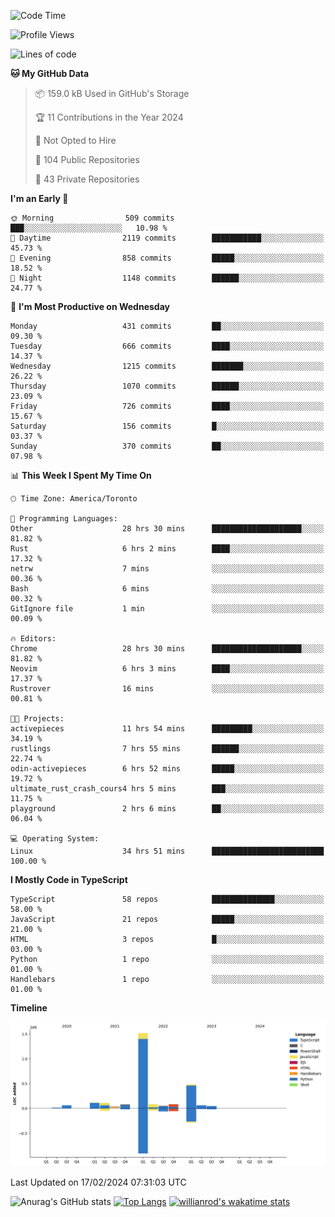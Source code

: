 <!--START_SECTION:waka-->
![Code Time](http://img.shields.io/badge/Code%20Time-1%2C203%20hrs%202%20mins-blue)

![Profile Views](http://img.shields.io/badge/Profile%20Views-1-blue)

![Lines of code](https://img.shields.io/badge/From%20Hello%20World%20I%27ve%20Written-2.7%20million%20lines%20of%20code-blue)

**🐱 My GitHub Data** 

> 📦 159.0 kB Used in GitHub's Storage 
 > 
> 🏆 11 Contributions in the Year 2024
 > 
> 🚫 Not Opted to Hire
 > 
> 📜 104 Public Repositories 
 > 
> 🔑 43 Private Repositories 
 > 
**I'm an Early 🐤** 

```text
🌞 Morning                509 commits         ███░░░░░░░░░░░░░░░░░░░░░░   10.98 % 
🌆 Daytime                2119 commits        ███████████░░░░░░░░░░░░░░   45.73 % 
🌃 Evening                858 commits         █████░░░░░░░░░░░░░░░░░░░░   18.52 % 
🌙 Night                  1148 commits        ██████░░░░░░░░░░░░░░░░░░░   24.77 % 
```
📅 **I'm Most Productive on Wednesday** 

```text
Monday                   431 commits         ██░░░░░░░░░░░░░░░░░░░░░░░   09.30 % 
Tuesday                  666 commits         ████░░░░░░░░░░░░░░░░░░░░░   14.37 % 
Wednesday                1215 commits        ███████░░░░░░░░░░░░░░░░░░   26.22 % 
Thursday                 1070 commits        ██████░░░░░░░░░░░░░░░░░░░   23.09 % 
Friday                   726 commits         ████░░░░░░░░░░░░░░░░░░░░░   15.67 % 
Saturday                 156 commits         █░░░░░░░░░░░░░░░░░░░░░░░░   03.37 % 
Sunday                   370 commits         ██░░░░░░░░░░░░░░░░░░░░░░░   07.98 % 
```


📊 **This Week I Spent My Time On** 

```text
🕑︎ Time Zone: America/Toronto

💬 Programming Languages: 
Other                    28 hrs 30 mins      ████████████████████░░░░░   81.82 % 
Rust                     6 hrs 2 mins        ████░░░░░░░░░░░░░░░░░░░░░   17.32 % 
netrw                    7 mins              ░░░░░░░░░░░░░░░░░░░░░░░░░   00.36 % 
Bash                     6 mins              ░░░░░░░░░░░░░░░░░░░░░░░░░   00.32 % 
GitIgnore file           1 min               ░░░░░░░░░░░░░░░░░░░░░░░░░   00.09 % 

🔥 Editors: 
Chrome                   28 hrs 30 mins      ████████████████████░░░░░   81.82 % 
Neovim                   6 hrs 3 mins        ████░░░░░░░░░░░░░░░░░░░░░   17.37 % 
Rustrover                16 mins             ░░░░░░░░░░░░░░░░░░░░░░░░░   00.81 % 

🐱‍💻 Projects: 
activepieces             11 hrs 54 mins      █████████░░░░░░░░░░░░░░░░   34.19 % 
rustlings                7 hrs 55 mins       ██████░░░░░░░░░░░░░░░░░░░   22.74 % 
odin-activepieces        6 hrs 52 mins       █████░░░░░░░░░░░░░░░░░░░░   19.72 % 
ultimate_rust_crash_cours4 hrs 5 mins        ███░░░░░░░░░░░░░░░░░░░░░░   11.75 % 
playground               2 hrs 6 mins        ██░░░░░░░░░░░░░░░░░░░░░░░   06.04 % 

💻 Operating System: 
Linux                    34 hrs 51 mins      █████████████████████████   100.00 % 
```

**I Mostly Code in TypeScript** 

```text
TypeScript               58 repos            ██████████████░░░░░░░░░░░   58.00 % 
JavaScript               21 repos            █████░░░░░░░░░░░░░░░░░░░░   21.00 % 
HTML                     3 repos             █░░░░░░░░░░░░░░░░░░░░░░░░   03.00 % 
Python                   1 repo              ░░░░░░░░░░░░░░░░░░░░░░░░░   01.00 % 
Handlebars               1 repo              ░░░░░░░░░░░░░░░░░░░░░░░░░   01.00 % 
```



**Timeline**

![Lines of Code chart](https://raw.githubusercontent.com/wise-introvert/wise-introvert/master/assets/bar_graph.png)


 Last Updated on 17/02/2024 07:31:03 UTC
<!--END_SECTION:waka-->

![Anurag's GitHub stats](https://github-readme-stats.vercel.app/api?username=wise-introvert&count_private=true&show_icons=true)
[![Top Langs](https://github-readme-stats.vercel.app/api/top-langs/?username=wise-introvert&langs_count=10)](https://github.com/anuraghazra/github-readme-stats)
[![willianrod's wakatime stats](https://github-readme-stats.vercel.app/api/wakatime?username=wiseintrovert)](https://github.com/anuraghazra/github-readme-stats)
